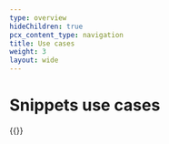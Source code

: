 ```yaml
---
type: overview
hideChildren: true
pcx_content_type: navigation
title: Use cases
weight: 3
layout: wide
---
```


# Snippets use cases

{{<list-examples directory="/rules/snippets/use-cases/" filters="solution,operation,product" >}}